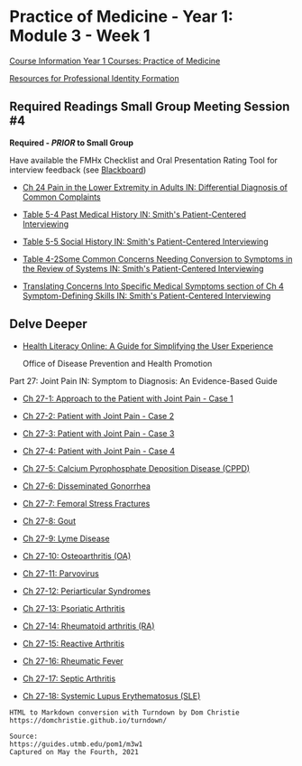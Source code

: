 # Practice of Medicine - Year 1: Module 3 - Week 1

[Course Information Year 1 Courses: Practice of Medicine](/usmle/pom1/course-information.html)

[Resources for Professional Identity Formation](/usmle/pom1/pif.html)

## Required Readings Small Group Meeting Session #4

**Required - _PRIOR_ to Small Group**

Have available the FMHx Checklist and Oral Presentation Rating Tool for interview feedback (see [Blackboard](https://utmb.blackboard.com/webapps/blackboard/content/launchLink.jsp?course_id=_14555_1&toc_id=_167566_1&mode=cpview&mode=reset&courseTocLabel=COURSE_DEFAULT.BulletinBoard.MODULE.label))

*   [Ch 24 Pain in the Lower Extremity in Adults IN: Differential Diagnosis of Common Complaints](http://libux.utmb.edu/login?url=https://www.clinicalkey.com/#!/content/book/3-s2.0-B9780323512329000242)
    
*   [Table 5-4 Past Medical History IN: Smith's Patient-Centered Interviewing](http://libux.utmb.edu/login?url=https://accessmedicine.mhmedical.com/ViewLarge.aspx?figid=194189993&gbosContainerID=0&gbosid=0&groupID=0&sectionId=193676388)
    
*   [Table 5-5 Social History IN: Smith's Patient-Centered Interviewing](http://libux.utmb.edu/login?url=https://accessmedicine.mhmedical.com/ViewLarge.aspx?figid=194190022&gbosContainerID=0&gbosid=0&groupID=0&sectionId=193676388)
    
*   [Table 4-2Some Common Concerns Needing Conversion to Symptoms in the Review of Systems IN: Smith's Patient-Centered Interviewing](http://libux.utmb.edu/login?url=https://accessmedicine.mhmedical.com/ViewLarge.aspx?figid=194189849&gbosContainerID=0&gbosid=0&groupID=0&sectionId=193676303)
    
*   [Translating Concerns Into Specific Medical Symptoms section of Ch 4 Symptom-Defining Skills IN: Smith's Patient-Centered Interviewing](http://libux.utmb.edu/login?url=https://accessmedicine.mhmedical.com/content.aspx?bookid=2446&sectionid=193676303#1154805654)
    

## Delve Deeper

*   [Health Literacy Online: A Guide for Simplifying the User Experience](http://libux.utmb.edu/login?url=https://health.gov/healthliteracyonline/)
    
    Office of Disease Prevention and Health Promotion
    

Part 27: Joint Pain IN: Symptom to Diagnosis: An Evidence-Based Guide

*   [Ch 27-1: Approach to the Patient with Joint Pain - Case 1](http://libux.utmb.edu/login?url=https://accessmedicine.mhmedical.com/content.aspx?bookid=2715&sectionid=249061365)
    
*   [Ch 27-2: Patient with Joint Pain - Case 2](http://libux.utmb.edu/login?url=https://accessmedicine.mhmedical.com/content.aspx?bookid=2715&sectionid=249061389)
    
*   [Ch 27-3: Patient with Joint Pain - Case 3](http://libux.utmb.edu/login?url=https://accessmedicine.mhmedical.com/content.aspx?bookid=2715&sectionid=249061404)
    
*   [Ch 27-4: Patient with Joint Pain - Case 4](http://libux.utmb.edu/login?url=https://accessmedicine.mhmedical.com/content.aspx?bookid=2715&sectionid=249061423)
    
*   [Ch 27-5: Calcium Pyrophosphate Deposition Disease (CPPD)](http://libux.utmb.edu/login?url=https://accessmedicine.mhmedical.com/content.aspx?bookid=2715&sectionid=249061439)
    
*   [Ch 27-6: Disseminated Gonorrhea](http://libux.utmb.edu/login?url=https://accessmedicine.mhmedical.com/content.aspx?bookid=2715&sectionid=249061448)
    
*   [Ch 27-7: Femoral Stress Fractures](http://libux.utmb.edu/login?url=https://accessmedicine.mhmedical.com/content.aspx?bookid=2715&sectionid=249061458)
    
*   [Ch 27-8: Gout](http://libux.utmb.edu/login?url=https://accessmedicine.mhmedical.com/content.aspx?bookid=2715&sectionid=249061467)
    
*   [Ch 27-9: Lyme Disease](http://libux.utmb.edu/login?url=https://accessmedicine.mhmedical.com/content.aspx?bookid=2715&sectionid=249061478)
    
*   [Ch 27-10: Osteoarthritis (OA)](http://libux.utmb.edu/login?url=https://accessmedicine.mhmedical.com/content.aspx?bookid=2715&sectionid=249061487)
    
*   [Ch 27-11: Parvovirus](http://libux.utmb.edu/login?url=https://accessmedicine.mhmedical.com/content.aspx?bookid=2715&sectionid=249061498)
    
*   [Ch 27-12: Periarticular Syndromes](http://libux.utmb.edu/login?url=https://accessmedicine.mhmedical.com/content.aspx?bookid=2715&sectionid=249061508)
    
*   [Ch 27-13: Psoriatic Arthritis](http://libux.utmb.edu/login?url=https://accessmedicine.mhmedical.com/content.aspx?bookid=2715&sectionid=249061512)
    
*   [Ch 27-14: Rheumatoid arthritis (RA)](http://libux.utmb.edu/login?url=https://accessmedicine.mhmedical.com/content.aspx?bookid=2715&sectionid=249061521)
    
*   [Ch 27-15: Reactive Arthritis](https://accessmedicine.mhmedical.com/content.aspx?bookid=2715&sectionid=249061532)
    
*   [Ch 27-16: Rheumatic Fever](http://libux.utmb.edu/login?url=https://accessmedicine.mhmedical.com/content.aspx?bookid=2715&sectionid=249061542)
    
*   [Ch 27-17: Septic Arthritis](http://libux.utmb.edu/login?url=https://accessmedicine.mhmedical.com/content.aspx?bookid=2715&sectionid=249061552)
    
*   [Ch 27-18: Systemic Lupus Erythematosus (SLE)](http://libux.utmb.edu/login?url=https://accessmedicine.mhmedical.com/content.aspx?bookid=2715&sectionid=249061561)

```
HTML to Markdown conversion with Turndown by Dom Christie
https://domchristie.github.io/turndown/

Source:
https://guides.utmb.edu/pom1/m3w1
Captured on May the Fourth, 2021
```
